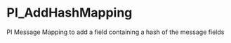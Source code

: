PI_AddHashMapping
=================

PI Message Mapping to add a field containing a hash of the message fields
